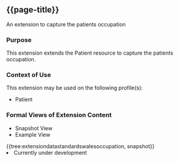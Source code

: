 <div class="warning"><span class="ImplementWarn"></span></div>

## {{page-title}}
An extension to capture the patients occupation

### Purpose
This extension extends the Patient resource to capture the patients occupation.

### Context of Use
This extension may be used on the following profile(s):
* Patient

### Formal Views of Extension Content
<div class="tab-wrap">
  <ul class="tab-head">
    <li class="tablink tab-active" onclick="openCity(this,'tabsnap')" data-target="tabsnap">
      Snapshot View
    </li>
    <li class="tablink" onclick="openCity(this,'tabeg')" data-target="tabeg">
      Example View
    </li>
  </ul>
  <div class="tab-main">
    <div id="tabsnap" class="tabcontent active">      
      {{tree:extensiondatastandardswalesoccupation, snapshot}}
    </div>
    <div id="tabeg" class="tabcontent">
      <list>
         <li>Currently under development</li>
      </list>
    </div>
  </div>
</div>